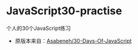 # JavaScript30-practise

个人的30个JavaScript练习

- 原版本来自：[Asabeneh/30-Days-Of-JavaScript](https://github.com/Asabeneh/30-Days-Of-JavaScript)
